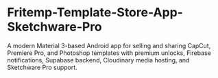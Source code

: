 # Fritemp-Template-Store-App-Sketchware-Pro
A modern Material 3-based Android app for selling and sharing CapCut, Premiere Pro, and Photoshop templates with premium unlocks, Firebase notifications, Supabase backend, Cloudinary media hosting, and Sketchware Pro support.
